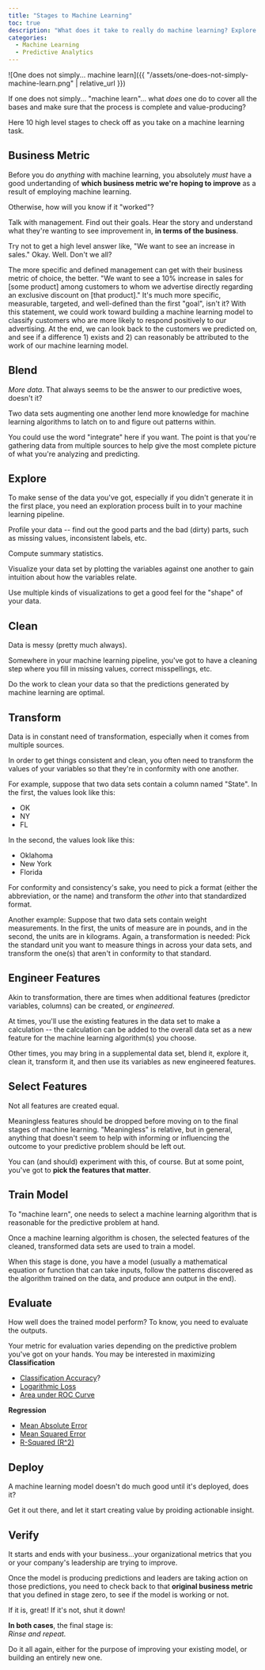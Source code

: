 ```yaml
---
title: "Stages to Machine Learning"
toc: true
description: "What does it take to really do machine learning? Explore these 10 stages to an effective machine learning process."
categories:
  - Machine Learning
  - Predictive Analytics
---
```

![One does not simply... machine learn]({{ "/assets/one-does-not-simply-machine-learn.png" | relative_url }})

If one does not simply... "machine learn"... what *does* one do to cover all the bases and make sure that the process is complete and value-producing?

Here 10 high level stages to check off as you take on a machine learning task.

## Business Metric
Before you do *anything* with machine learning, you absolutely *must* have a good undertanding of **which business metric we're hoping to improve** as a result of employing machine learning.

Otherwise, how will you know if it "worked"?

Talk with management.  Find out their goals.  Hear the story and understand what they're wanting to see improvement in, **in terms of the business**.

Try not to get a high level answer like, "We want to see an increase in sales." Okay.  Well.  Don't we all?

The more specific and defined management can get with their business metric of choice, the better.  "We want to see a 10% increase in sales for [some product] among customers to whom we advertise directly regarding an exclusive discount on [that product]."  It's much more specific, measurable, targeted, and well-defined than the first "goal", isn't it?  With this statement, we could work toward building a machine learning model to classify customers who are more likely to respond positively to our advertising.  At the end, we can look back to the customers we predicted on, and see if a difference 1) exists and 2) can reasonably be attributed to the work of our machine learning model.

## Blend
*More data*.  That always seems to be the answer to our predictive woes, doesn't it?

Two data sets augmenting one another lend more knowledge for machine learning algorithms to latch on to and figure out patterns within.

You could use the word "integrate" here if you want.  The point is that you're gathering data from multiple sources to help give the most complete picture of what you're analyzing and predicting.

## Explore
To make sense of the data you've got, especially if you didn't generate it in the first place, you need an exploration process built in to your machine learning pipeline.

Profile your data -- find out the good parts and the bad (dirty) parts, such as missing values, inconsistent labels, etc.

Compute summary statistics.

Visualize your data set by plotting the variables against one another to gain intuition about how the variables relate.

Use multiple kinds of visualizations to get a good feel for the "shape" of your data.

## Clean
Data is messy (pretty much always).

Somewhere in your machine learning pipeline, you've got to have a cleaning step where you fill in missing values, correct misspellings, etc.

Do the work to clean your data so that the predictions generated by machine learning are optimal.

## Transform
Data is in constant need of transformation, especially when it comes from multiple sources.

In order to get things consistent and clean, you often need to transform the values of your variables so that they're in conformity with one another.

For example, suppose that two data sets contain a column named "State".  In the first, the values look like this:
* OK
* NY
* FL

In the second, the values look like this:
* Oklahoma
* New York
* Florida

For conformity and consistency's sake, you need to pick a format (either the abbreviation, or the name) and transform the *other* into that standardized format.

Another example:  Suppose that two data sets contain weight measurements.  In the first, the units of measure are in pounds, and in the second, the units are in kilograms.  Again, a transformation is needed: Pick the standard unit you want to measure things in across your data sets, and transform the one(s) that aren't in conformity to that standard.

## Engineer Features
Akin to transformation, there are times when additional features (predictor variables, columns) can be created, or *engineered*.

At times, you'll use the existing features in the data set to make a calculation -- the calculation can be added to the overall data set as a new feature for the machine learning algorithm(s) you choose.

Other times, you may bring in a supplemental data set, blend it, explore it, clean it, transform it, and then use its variables as new engineered features.

## Select Features
Not all features are created equal.

Meaningless features should be dropped before moving on to the final stages of machine learning.  "Meaningless" is relative, but in general, anything that doesn't seem to help with informing or influencing the outcome to your predictive problem should be left out.

You can (and should) experiment with this, of course.  But at some point, you've got to **pick the features that matter**.

## Train Model
To "machine learn", one needs to select a machine learning algorithm that is reasonable for the predictive problem at hand.

Once a machine learning algorithm is chosen, the selected features of the cleaned, transformed data sets are used to train a model.

When this stage is done, you have a model (usually a mathematical equation or function that can take inputs, follow the patterns discovered as the algorithm trained on the data, and produce ann output in the end).

## Evaluate
How well does the trained model perform?  To know, you need to evaluate the outputs.

Your metric for evaluation varies depending on the predictive problem you've got on your hands.  You may be interested in maximizing
**Classification**
* [Classification Accuracy](https://en.wikipedia.org/wiki/Accuracy_and_precision)?
* [Logarithmic Loss](https://www.kaggle.com/wiki/LogLoss)
* [Area under ROC Curve](https://en.wikipedia.org/wiki/Receiver_operating_characteristic)

**Regression**
* [Mean Absolute Error](https://en.wikipedia.org/wiki/Mean_absolute_error)
* [Mean Squared Error](https://en.wikipedia.org/wiki/Mean_squared_error)
* [R-Squared (R^2)](https://en.wikipedia.org/wiki/Coefficient_of_determination)

## Deploy
A machine learning model doesn't do much good until it's deployed, does it?

Get it out there, and let it start creating value by proiding actionable insight.

## Verify
It starts and ends with your business...your organizational metrics that you or your company's leadership are trying to improve.

Once the model is producing predictions and leaders are taking action on those predictions, you need to check back to that **original business metric** that you defined in stage zero, to see if the model is working or not.

If it is, great!
If it's not, shut it down!

**In both cases**, the final stage is:  
*Rinse and repeat.*  

Do it all again, either for the purpose of improving your existing model, or building an entirely new one.
